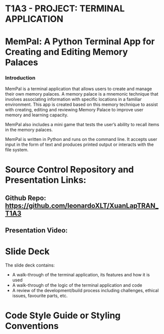 # T1A3 - PROJECT: TERMINAL APPLICATION

# MemPal: A Python Terminal App for Creating and Editing Memory Palaces

### Introduction

MemPal is a terminal application that allows users to create and manage their own memory palaces. A memory palace is a mnemonic technique that involves associating information with specific locations in a familiar environment. This app is created based on this memory technique to assist with creating, editing and reviewing Memory Palace to improve user memory and learning capacity.

MemPal also includes a mini game that tests the user’s ability to recall items in the memory palaces.

MemPal is written in Python and runs on the command line. It accepts user input in the form of text and produces printed output or interacts with the file system.

# Source Control Repository and Presentation Links:

## Github Repo: https://github.com/leonardoXLT/XuanLapTRAN_T1A3
## Presentation Video: 

# Slide Deck

The slide deck contains:
- A walk-through of the terminal application, its features and how it is used
- A walk-through of the logic of the terminal application and code
- A review of the development/build process including challenges, ethical issues, favourite parts, etc.

# Code Style Guide or Styling Conventions
